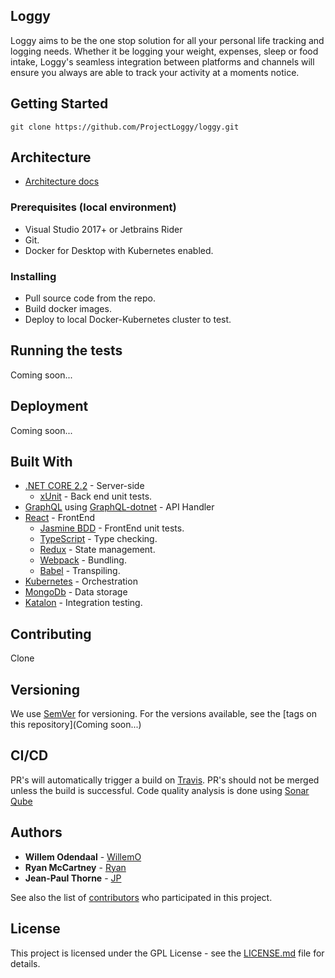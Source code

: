 ## Loggy

Loggy aims to be the one stop solution for all your personal life tracking and logging needs. Whether it be logging your weight, expenses, sleep or food intake, Loggy's seamless integration between platforms and channels will ensure you always are able to track your activity at a moments notice. 

## Getting Started

```git clone https://github.com/ProjectLoggy/loggy.git ```

## Architecture

* [Architecture docs](https://github.com/ProjectLoggy/loggy/blob/master/doc/architecture.md)

### Prerequisites (local environment)

* Visual Studio 2017+ or Jetbrains Rider
* Git.
* Docker for Desktop with Kubernetes enabled.
 
### Installing

* Pull source code from the repo.
* Build docker images.
* Deploy to local Docker-Kubernetes cluster to test.

## Running the tests

Coming soon...

## Deployment

Coming soon...

## Built With

* [.NET CORE 2.2](https://www.microsoft.com/net/download) - Server-side
  * [xUnit](https://xunit.net/) - Back end unit tests.
* [GraphQL](https://graphql.org/) using [GraphQL-dotnet](https://github.com/graphql-dotnet/graphql-dotnet) - API Handler
* [React](https://reactjs.org/) - FrontEnd
  * [Jasmine BDD](https://jasmine.github.io/index.html) - FrontEnd unit tests.
  * [TypeScript](https://www.typescriptlang.org/) - Type checking.
  * [Redux](https://redux.js.org/) - State management.
  * [Webpack](https://webpack.js.org/) - Bundling.
  * [Babel](https://babeljs.io/) - Transpiling.
* [Kubernetes](https://kubernetes.io/) - Orchestration
* [MongoDb](https://www.mongodb.com/) - Data storage
* [Katalon](https://www.katalon.com/) - Integration testing.

## Contributing

Clone

## Versioning

We use [SemVer](http://semver.org/) for versioning. For the versions available, see the [tags on this repository](Coming soon...)

## CI/CD

PR's will automatically trigger a build on [Travis](https://travis-ci.com/ProjectLoggy/loggy). PR's should not be merged unless the build is successful. 
Code quality analysis is done using [Sonar Qube](https://sonarcloud.io/organizations/projectloggy/projects)

## Authors

* **Willem Odendaal** - [WillemO](https://github.com/willemodendaal)
* **Ryan McCartney** - [Ryan](https://github.com/RJMccartney)
* **Jean-Paul Thorne** - [JP](https://github.com/JPThorne)

See also the list of [contributors](https://github.com/ProjectLoggy/loggy/graphs/contributors) who participated in this project.

## License

This project is licensed under the GPL License - see the [LICENSE.md](LICENSE.md) file for details.
